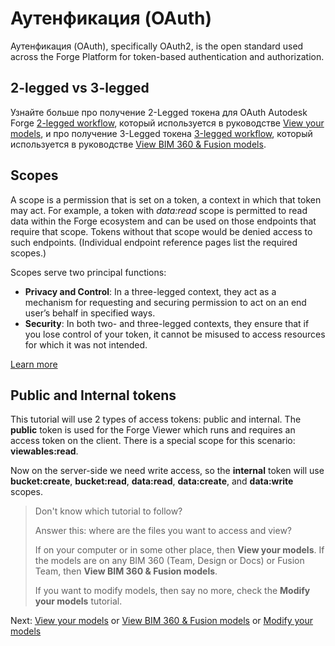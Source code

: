 # Аутенфикация (OAuth)

Аутенфикация (OAuth), specifically OAuth2, is the open standard used across the Forge Platform for token-based authentication and authorization.

## 2-legged vs 3-legged

Узнайте больше про получение 2-Legged токена для OAuth Autodesk Forge [2-legged workflow](https://developer.autodesk.com/en/docs/oauth/v2/tutorials/get-2-legged-token/), который используется в руководстве [View your models](tutorials/viewmodels), и про получение 3-Legged токена [3-legged workflow](https://developer.autodesk.com/en/docs/oauth/v2/tutorials/get-3-legged-token/), который используется в руководстве [View BIM 360 & Fusion models](tutorials/viewhubmodels).

## Scopes

A scope is a permission that is set on a token, a context in which that token may act. For example, a token with _data:read_ scope is permitted to read data within the Forge ecosystem and can be used on those endpoints that require that scope. Tokens without that scope would be denied access to such endpoints. (Individual endpoint reference pages list the required scopes.)

Scopes serve two principal functions:

- **Privacy and Control**: In a three-legged context, they act as a mechanism for requesting and securing permission to act on an end user’s behalf in specified ways.
- **Security**: In both two- and three-legged contexts, they ensure that if you lose control of your token, it cannot be misused to access resources for which it was not intended.

[Learn more](https://developer.autodesk.com/en/docs/oauth/v2/overview/scopes/)

## Public and Internal tokens

This tutorial will use 2 types of access tokens: public and internal. The **public** token is used for the Forge Viewer which runs and requires an access token on the client. There is a special scope for this scenario: **viewables:read**. 

Now on the server-side we need write access, so the **internal** token will use **bucket:create**, **bucket:read**, **data:read**, **data:create**, and **data:write** scopes.

> Don't know which tutorial to follow? 
> 
> Answer this: where are the files you want to access and view? 
> 
> If on your computer or in some other place, then **View your models**. If the models are on any BIM 360 (Team, Design or Docs) or Fusion Team, then **View BIM 360 & Fusion models**.
>
> If you want to modify models, then say no more, check the **Modify your models** tutorial.

Next: [View your models](tutorials/viewmodels) or [View BIM 360 & Fusion models](tutorials/viewhubmodels) or [Modify your models](tutorials/modifymodels)
